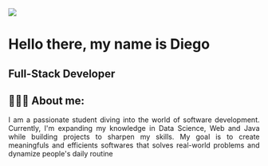 <img src="https://i.pinimg.com/originals/7f/7f/28/7f7f2882899755a705a2953b6fcfc263.gif" widht=500px height=auto>

# Hello there, my name is Diego

## Full-Stack Developer

## 👨🏻‍💻 About me:

<p align="justify">
I am a passionate student diving into the world of software development. Currently, I'm expanding my knowledge in Data Science, Web and Java while building projects to sharpen my skills. My goal is to create meaningfuls and efficients softwares that solves real-world problems and dynamize people's daily routine
</p>


